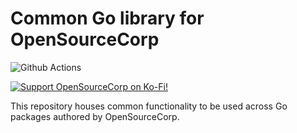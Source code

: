 Common Go library for OpenSourceCorp
====================================

<!-- badges: start -->
![Github Actions](https://github.com/opensourcecorp/go-common/actions/workflows/main.yaml/badge.svg)

[![Support OpenSourceCorp on Ko-Fi!](https://img.shields.io/badge/Ko--fi-F16061?style=for-the-badge&logo=ko-fi&logoColor=white)](https://ko-fi.com/ryapric)
<!-- badges: end -->

This repository houses common functionality to be used across Go packages
authored by OpenSourceCorp.
